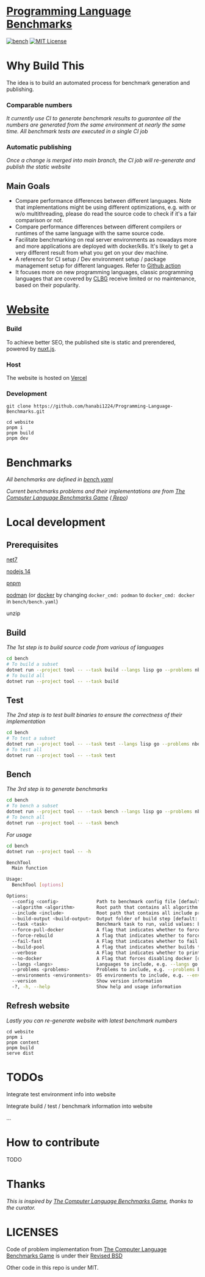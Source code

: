 # [Programming Language Benchmarks](https://programming-language-benchmarks.vercel.app/)

[![bench](https://github.com/hanabi1224/Programming-Language-Benchmarks/actions/workflows/bench.yml/badge.svg)](https://github.com/hanabi1224/Programming-Language-Benchmarks/actions/workflows/bench.yml)
[![MIT License](https://img.shields.io/github/license/hanabi1224/Programming-Language-Benchmarks.svg)](https://github.com/hanabi1224/Programming-Language-Benchmarks/blob/master/LICENSE)

<!-- [![Build status](https://img.shields.io/appveyor/ci/hanabi1224/Programming-Language-Benchmarks/main.svg)](https://ci.appveyor.com/project/hanabi1224/Programming-Language-Benchmarks) -->

# Why Build This

The idea is to build an automated process for benchmark generation and publishing.

### Comparable numbers

_It currently use CI to generate benchmark results to guarantee all the numbers are generated from the same environment at nearly the same time. All benchmark tests are executed in a single CI job_

### Automatic publishing

_Once a change is merged into main branch, the CI job will re-generate and publish the static website_

## Main Goals

- Compare performance differences between different languages. Note that implementations might be using different optimizations, e.g. with or w/o multithreading, please do read the source code to check if it's a fair comparison or not.
- Compare performance differences between different compilers or runtimes of the same language with the same source code.
- Facilitate benchmarking on real server environments as nowadays more and more applications are deployed with docker/k8s. It's likely to get a very different result from what you get on your dev machine.
- A reference for CI setup / Dev environment setup / package management setup for different languages. Refer to [Github action](https://github.com/hanabi1224/Programming-Language-Benchmarks/blob/main/.github/workflows/bench.yml)
- It focuses more on new programming languages, classic
  programming languages that are covered by [CLBG](https://benchmarksgame-team.pages.debian.net/benchmarksgame/index.html) receive limited or no maintenance, based on their popularity.

# [Website](https://programming-language-benchmarks.vercel.app/)

### Build

To achieve better SEO, the published site is static and prerendered, powered by [nuxt.js](https://nuxtjs.org/).

### Host

The website is hosted on [Vercel](https://vercel.com/)

### Development

```
git clone https://github.com/hanabi1224/Programming-Language-Benchmarks.git

cd website
pnpm i
pnpm build
pnpm dev
```

# Benchmarks

_All benchmarks are defined in [bench.yaml](https://github.com/hanabi1224/Programming-Language-Benchmarks/blob/main/bench/bench.yaml)_

_Current benchmarks problems and their implementations are from [The Computer Language Benchmarks Game](https://benchmarksgame-team.pages.debian.net/benchmarksgame/) ([ Repo](https://salsa.debian.org/benchmarksgame-team/benchmarksgame/))_

# Local development

## Prerequisites

[net7](https://dotnet.microsoft.com/)

[nodejs 14](https://nodejs.org/)

[pnpm](https://pnpm.io/installation)

[podman](https://podman.io/getting-started/installation) (or [docker](https://www.docker.com/) by changing `docker_cmd: podman` to `docker_cmd: docker` in `bench/bench.yaml`)

unzip

## Build

_The 1st step is to build source code from various of languages_

```bash
cd bench
# To build a subset
dotnet run --project tool -- --task build --langs lisp go --problems nbody helloworld --force-rebuild
# To build all
dotnet run --project tool -- --task build
```

## Test

_The 2nd step is to test built binaries to ensure the correctness of their implementation_

```bash
cd bench
# To test a subset
dotnet run --project tool -- --task test --langs lisp go --problems nbody helloworld
# To test all
dotnet run --project tool -- --task test
```

## Bench

_The 3rd step is to generate benchmarks_

```bash
cd bench
# To bench a subset
dotnet run --project tool -- --task bench --langs lisp go --problems nbody helloworld
# To bench all
dotnet run --project tool -- --task bench
```

_For usage_

```bash
cd bench
dotnet run --project tool -- -h

BenchTool
  Main function

Usage:
  BenchTool [options]

Options:
  --config <config>              Path to benchmark config file [default: bench.yaml]
  --algorithm <algorithm>        Root path that contains all algorithm code [default: algorithm]
  --include <include>            Root path that contains all include project templates [default: include]
  --build-output <build-output>  Output folder of build step [default: build]
  --task <task>                  Benchmark task to run, valid values: build, test, bench [default: build]
  --force-pull-docker            A flag that indicates whether to force pull docker image even when it exists [default: False]
  --force-rebuild                A flag that indicates whether to force rebuild [default: False]
  --fail-fast                    A Flag that indicates whether to fail fast when error occurs [default: False]
  --build-pool                   A flag that indicates whether builds that can run in parallel [default: False]
  --verbose                      A Flag that indicates whether to print verbose information [default: False]
  --no-docker                    A Flag that forces disabling docker [default: False]
  --langs <langs>                Languages to include, e.g. --langs go csharp [default: ]
  --problems <problems>          Problems to include, e.g. --problems binarytrees nbody [default: ]
  --environments <environments>  OS environments to include, e.g. --environments linux windows [default: ]
  --version                      Show version information
  -?, -h, --help                 Show help and usage information
```

## Refresh website

_Lastly you can re-generate website with latest benchmark numbers_

```
cd website
pnpm i
pnpm content
pnpm build
serve dist
```

# TODOs

Integrate test environment info into website

Integrate build / test / benchmark information into website

...

# How to contribute

TODO

# Thanks

_This is inspired by [The Computer Language Benchmarks Game](https://benchmarksgame-team.pages.debian.net/benchmarksgame/), thanks to the curator._

# LICENSES

Code of problem implementation from [The Computer Language Benchmarks Game](https://salsa.debian.org/benchmarksgame-team/benchmarksgame/) is under their [Revised BSD](https://benchmarksgame-team.pages.debian.net/benchmarksgame/license.html)

Other code in this repo is under MIT.
